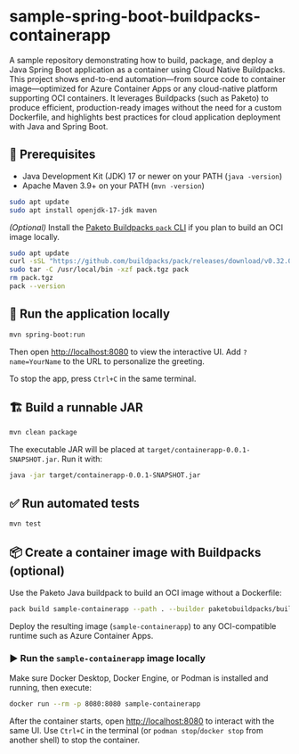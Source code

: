 # sample-spring-boot-buildpacks-containerapp
A sample repository demonstrating how to build, package, and deploy a Java Spring Boot application as a container using Cloud Native Buildpacks. This project shows end-to-end automation—from source code to container image—optimized for Azure Container Apps or any cloud-native platform supporting OCI containers. It leverages Buildpacks (such as Paketo) to produce efficient, production-ready images without the need for a custom Dockerfile, and highlights best practices for cloud application deployment with Java and Spring Boot.

## 🧰 Prerequisites

- Java Development Kit (JDK) 17 or newer on your PATH (`java -version`)
- Apache Maven 3.9+ on your PATH (`mvn -version`)

```bash
sudo apt update
sudo apt install openjdk-17-jdk maven
```


*(Optional)* Install the [Paketo Buildpacks `pack` CLI](https://buildpacks.io/docs/tools/pack/) if you plan to build an OCI image locally.

```bash
sudo apt update
curl -sSL "https://github.com/buildpacks/pack/releases/download/v0.32.0/pack-v0.32.0-linux.tgz" -o pack.tgz
sudo tar -C /usr/local/bin -xzf pack.tgz pack
rm pack.tgz
pack --version
```

## 🚀 Run the application locally

```bash
mvn spring-boot:run
```

Then open <http://localhost:8080> to view the interactive UI. Add `?name=YourName` to the URL to personalize the greeting.

To stop the app, press `Ctrl+C` in the same terminal.

## 🏗️ Build a runnable JAR

```bash
mvn clean package
```

The executable JAR will be placed at `target/containerapp-0.0.1-SNAPSHOT.jar`. Run it with:

```bash
java -jar target/containerapp-0.0.1-SNAPSHOT.jar
```

## ✅ Run automated tests

```bash
mvn test
```

## 📦 Create a container image with Buildpacks (optional)

Use the Paketo Java buildpack to build an OCI image without a Dockerfile:

```bash
pack build sample-containerapp --path . --builder paketobuildpacks/builder-jammy-base
```

Deploy the resulting image (`sample-containerapp`) to any OCI-compatible runtime such as Azure Container Apps.

### ▶️ Run the `sample-containerapp` image locally

Make sure Docker Desktop, Docker Engine, or Podman is installed and running, then execute:

```bash
docker run --rm -p 8080:8080 sample-containerapp
```

After the container starts, open <http://localhost:8080> to interact with the same UI. Use `Ctrl+C` in the terminal (or `podman stop`/`docker stop` from another shell) to stop the container.

